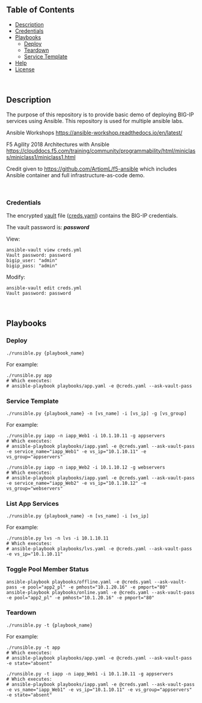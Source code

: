 
## Table of Contents
- [Description](#description)
- [Credentials](#credentials)
- [Playbooks](#playbooks)
	- [Deploy](#deploy)
	- [Teardown](#teardown)
	- [Service Template](#service-template)
- [Help](#--help)
- [License](LICENSE)

&nbsp;&nbsp;

## Description

The purpose of this repository is to provide basic demo of deploying BIG-IP
services using Ansible.  This repository is used for multiple ansible labs.

Ansible Workshops
https://ansible-workshop.readthedocs.io/en/latest/

F5 Agility 2018 Architectures with Ansible https://clouddocs.f5.com/training/community/programmability/html/miniclass/miniclass1/miniclass1.html

Credit given to https://github.com/ArtiomL/f5-ansible which includes Ansible container and full infrastructure-as-code demo.

&nbsp;&nbsp;

### Credentials
The encrypted [vault](https://docs.ansible.com/ansible/latest/vault.html) file ([creds.yaml](creds.yaml)) contains the BIG-IP credentials.

The vault password is: **_password_**

View:
```shell
ansible-vault view creds.yml
Vault password: password
bigip_user: "admin"
bigip_pass: "admin"
```

Modify:
```shell
ansible-vault edit creds.yml
Vault password: password
```

&nbsp;&nbsp;

## Playbooks

### Deploy
```shell
./runsible.py {playbook_name}
```
For example:
```shell
./runsible.py app
# Which executes:
# ansible-playbook playbooks/app.yaml -e @creds.yaml --ask-vault-pass
```

### Service Template
```shell
./runsible.py {playbook_name} -n [vs_name] -i [vs_ip] -g [vs_group]
```
For example:
```shell
./runsible.py iapp -n iapp_Web1 -i 10.1.10.11 -g appservers
# Which executes:
# ansible-playbook playbooks/iapp.yaml -e @creds.yaml --ask-vault-pass -e service_name="iapp_Web1" -e vs_ip="10.1.10.11" -e vs_group="appservers"

./runsible.py iapp -n iapp_Web2 -i 10.1.10.12 -g webservers
# Which executes:
# ansible-playbook playbooks/iapp.yaml -e @creds.yaml --ask-vault-pass -e service_name="iapp_Web2" -e vs_ip="10.1.10.12" -e vs_group="webservers"
```

### List App Services
```shell
./runsible.py {playbook_name} -n [vs_name] -i [vs_ip]
```
For example:
```shell
./runsible.py lvs -n lvs -i 10.1.10.11
# Which executes:
# ansible-playbook playbooks/lvs.yaml -e @creds.yaml --ask-vault-pass -e vs_ip="10.1.10.11"
```

### Toggle Pool Member Status
```shell
ansible-playbook playbooks/offline.yaml -e @creds.yaml --ask-vault-pass -e pool="app2_pl" -e pmhost="10.1.20.16" -e pmport="80"
ansible-playbook playbooks/online.yaml -e @creds.yaml --ask-vault-pass -e pool="app2_pl" -e pmhost="10.1.20.16" -e pmport="80"
```

### Teardown
```shell
./runsible.py -t {playbook_name}
```
For example:
```shell
./runsible.py -t app
# Which executes:
# ansible-playbook playbooks/app.yaml -e @creds.yaml --ask-vault-pass -e state="absent"

./runsible.py -t iapp -n iapp_Web1 -i 10.1.10.11 -g appservers
# Which executes:
# ansible-playbook playbooks/iapp.yaml -e @creds.yaml --ask-vault-pass -e vs_name="iapp_Web1" -e vs_ip="10.1.10.11" -e vs_group="appservers" -e state="absent"
```
